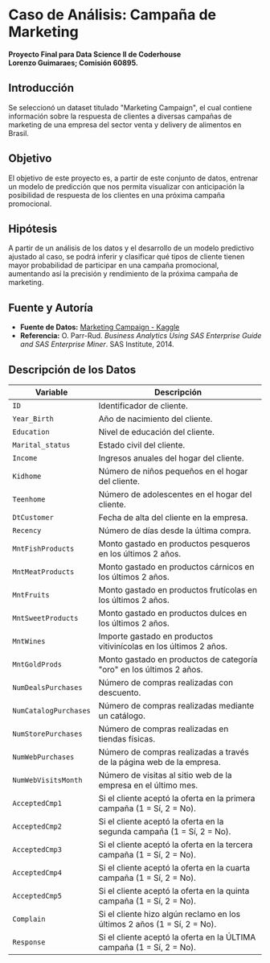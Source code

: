 # Caso de Análisis: Campaña de Marketing

**Proyecto Final para Data Science II de Coderhouse**  
**Lorenzo Guimaraes; Comisión 60895.**

## Introducción
Se seleccionó un dataset titulado "Marketing Campaign", el cual contiene información sobre la respuesta de clientes a diversas campañas de marketing de una empresa del sector venta y delivery de alimentos en Brasil.

## Objetivo
El objetivo de este proyecto es, a partir de este conjunto de datos, entrenar un modelo de predicción que nos permita visualizar con anticipación la posibilidad de respuesta de los clientes en una próxima campaña promocional.

## Hipótesis
A partir de un análisis de los datos y el desarrollo de un modelo predictivo ajustado al caso, se podrá inferir y clasificar qué tipos de cliente tienen mayor probabilidad de participar en una campaña promocional, aumentando así la precisión y rendimiento de la próxima campaña de marketing.

## Fuente y Autoría
- **Fuente de Datos:** [Marketing Campaign - Kaggle](https://www.kaggle.com)  
- **Referencia:** O. Parr-Rud. *Business Analytics Using SAS Enterprise Guide and SAS Enterprise Miner*. SAS Institute, 2014.

## Descripción de los Datos
| **Variable**           | **Descripción**                                                           |
|------------------------|---------------------------------------------------------------------------|
| `ID`                   | Identificador de cliente.                                                 |
| `Year_Birth`           | Año de nacimiento del cliente.                                            |
| `Education`            | Nivel de educación del cliente.                                           |
| `Marital_status`       | Estado civil del cliente.                                                 |
| `Income`               | Ingresos anuales del hogar del cliente.                                   |
| `Kidhome`              | Número de niños pequeños en el hogar del cliente.                         |
| `Teenhome`             | Número de adolescentes en el hogar del cliente.                           |
| `DtCustomer`           | Fecha de alta del cliente en la empresa.                                  |
| `Recency`              | Número de días desde la última compra.                                    |
| `MntFishProducts`      | Monto gastado en productos pesqueros en los últimos 2 años.               |
| `MntMeatProducts`      | Monto gastado en productos cárnicos en los últimos 2 años.                |
| `MntFruits`            | Monto gastado en productos frutícolas en los últimos 2 años.              |
| `MntSweetProducts`     | Monto gastado en productos dulces en los últimos 2 años.                  |
| `MntWines`             | Importe gastado en productos vitivinícolas en los últimos 2 años.         |
| `MntGoldProds`         | Monto gastado en productos de categoría "oro" en los últimos 2 años.      |
| `NumDealsPurchases`    | Número de compras realizadas con descuento.                               |
| `NumCatalogPurchases`  | Número de compras realizadas mediante un catálogo.                        |
| `NumStorePurchases`    | Número de compras realizadas en tiendas físicas.                          |
| `NumWebPurchases`      | Número de compras realizadas a través de la página web de la empresa.     |
| `NumWebVisitsMonth`    | Número de visitas al sitio web de la empresa en el último mes.            |
| `AcceptedCmp1`         | Si el cliente aceptó la oferta en la primera campaña (1 = Sí, 2 = No).    |
| `AcceptedCmp2`         | Si el cliente aceptó la oferta en la segunda campaña (1 = Sí, 2 = No).    |
| `AcceptedCmp3`         | Si el cliente aceptó la oferta en la tercera campaña (1 = Sí, 2 = No).    |
| `AcceptedCmp4`         | Si el cliente aceptó la oferta en la cuarta campaña (1 = Sí, 2 = No).     |
| `AcceptedCmp5`         | Si el cliente aceptó la oferta en la quinta campaña (1 = Sí, 2 = No).     |
| `Complain`             | Si el cliente hizo algún reclamo en los últimos 2 años (1 = Sí, 2 = No).  |
| `Response`             | Si el cliente aceptó la oferta en la ÚLTIMA campaña (1 = Sí, 2 = No).     |
